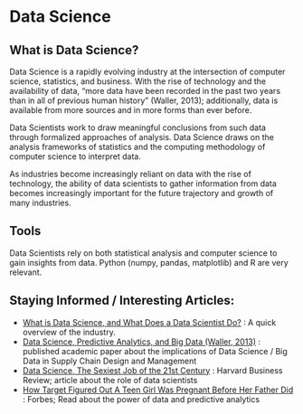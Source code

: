 # Data Science
## What is Data Science?
Data Science is a rapidly evolving industry at the intersection of computer science, statistics, and business. With the rise of technology and the availability of data, “more data have been recorded in the past two years than in all of previous human history” (Waller, 2013); additionally, data is available from more sources and in more forms than ever before. 

Data Scientists work to draw meaningful conclusions from such data through formalized approaches of analysis. Data Science draws on the analysis frameworks of statistics and the computing methodology of computer science to interpret data.

As industries become increasingly reliant on data with the rise of technology, the ability of data scientists to gather information from data becomes increasingly important for the future trajectory and growth of many industries.

## Tools
Data Scientists rely on both statistical analysis and computer science to gain insights from data. 
Python (numpy, pandas, matplotlib) and R are very relevant.

## Staying Informed / Interesting Articles:
* [What is Data Science, and What Does a Data Scientist Do?](https://www.innoarchitech.com/blog/what-is-data-science-does-data-scientist-do) : A quick overview of the industry.
* [Data Science, Predictive Analytics, and Big Data (Waller, 2013)](https://onlinelibrary.wiley.com/doi/full/10.1111/jbl.12010) : published academic paper about the implications of Data Science / Big Data in Supply Chain Design and Management 
* [Data Science, The Sexiest Job of the 21st Century](https://hbr.org/2012/10/data-scientist-the-sexiest-job-of-the-21st-century) : Harvard Business Review; article about the role of data scientists
* [How Target Figured Out A Teen Girl Was Pregnant Before Her Father Did](https://www.forbes.com/sites/kashmirhill/2012/02/16/how-target-figured-out-a-teen-girl-was-pregnant-before-her-father-did/#67d353b36668) : Forbes; Read about the power of data and predictive analytics
